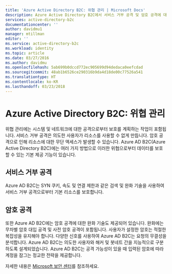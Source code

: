 ```yaml
---
title: 'Azure Active Directory B2C: 위협 관리 | Microsoft Docs'
description: Azure Active Directory B2C에서 서비스 거부 공격 및 암호 공격에 대한 검색 및 완화 기법을 알아봅니다.
services: active-directory-b2c
documentationcenter: ''
author: davidmu1
manager: mtillman
editor: ''
ms.service: active-directory-b2c
ms.workload: identity
ms.topic: article
ms.date: 03/27/2016
ms.author: davidmu
ms.openlocfilehash: 5ab699b0dccd772ec905699d94dedaca0eefcdad
ms.sourcegitcommit: 48ab1b6526ce290316b9da4d18de00c77526a541
ms.translationtype: HT
ms.contentlocale: ko-KR
ms.lasthandoff: 03/23/2018
---
```

# <a name="azure-active-directory-b2c-threat-management"></a>Azure Active Directory B2C: 위협 관리

위협 관리에는 시스템 및 네트워크에 대한 공격으로부터 보호를 계획하는 작업이 포함됩니다. 서비스 거부 공격은 의도한 사용자가 리소스를 사용할 수 없게 만듭니다. 암호 공격으로 인해 리소스에 대한 무단 액세스가 발생할 수 있습니다. Azure AD B2C(Azure Active Directory B2C)에는 여러 가지 방법으로 이러한 위협으로부터 데이터를 보호할 수 있는 기본 제공 기능이 있습니다.

## <a name="denial-of-service-attacks"></a>서비스 거부 공격

Azure AD B2C는 SYN 쿠키, 속도 및 연결 제한과 같은 검색 및 완화 기술을 사용하여 서비스 거부 공격으로부터 기본 리소스를 보호합니다.

## <a name="password-attacks"></a>암호 공격

또한 Azure AD B2C에는 암호 공격에 대한 완화 기술도 제공되어 있습니다. 완화에는 무차별 암호 대입 공격 및 사전 암호 공격이 포함됩니다. 사용자가 설정한 암호는 적절한 복잡성을 유지해야 합니다. 다양한 신호를 사용하여 Azure AD B2C는 요청의 무결성을 분석합니다. Azure AD B2C는 의도한 사용자와 해커 및 봇네트 간을 지능적으로 구분하도록 설계되었습니다. Azure AD B2C는 공격 가능성이 있을 때 입력된 암호에 따라 계정을 잠그는 정교한 전략을 제공합니다.

자세한 내용은 [Microsoft 보안 센터](https://www.microsoft.com/trustcenter/security/threatmanagement)를 참조하세요.
